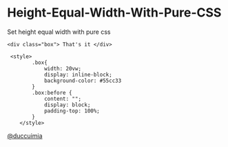 # Height-Equal-Width-With-Pure-CSS
Set height equal width with pure css

```
<div class="box"> That's it </div>
```

```
 <style>
        .box{
            width: 20vw;
            display: inline-block;
            background-color: #55cc33
        }
        .box:before {
            content: "";
            display: block;
            padding-top: 100%;
        }
    </style>
```


[@duccuimia](https://duc.ninja)
